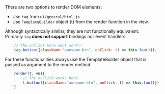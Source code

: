 There are two options to render DOM elements:
- Use `tag` from `ui/general/html.js`
- Use `TemplateBuilder` object (t) from the render function in the view.

Although syntactically similar, they are not functionally equivalent.  
Primarily `tag` **does not support** bindings nor event handlers.

```js
    // The onClick here wont work!!
    tag.button({className:"awesome-btn", onClick: () => this.foo()});
```
 For these functionalities always use the TemplateBuilder object that is passed as argument to the render method.
```js
    render(t, vm){
        // The onClick works here.
        t.button({className:"awesome-btn", onClick: () => this.foo()});
    }
```
